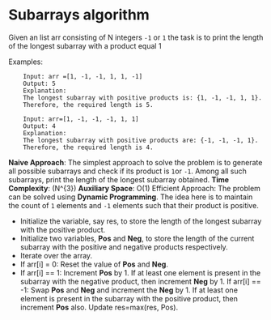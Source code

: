 # Subarrays algorithm

Given an list arr consisting of N integers `-1` or `1` the task is to print the length of the longest subarray with a product equal 1

Examples:
```
    Input: arr =[1, -1, -1, 1, 1, -1]
    Output: 5
    Explanation:
    The longest subarray with positive products is: {1, -1, -1, 1, 1}. 
    Therefore, the required length is 5.

    Input: arr=[1, -1, -1, -1, 1, 1]
    Output: 4
    Explanation:
    The longest subarray with positive products are: {-1, -1, -1, 1}. 
    Therefore, the required length is 4.
```

**Naive Approach**: The simplest approach to solve the problem is to generate all possible subarrays and check if its product is `1`or `-1`. Among all such subarrays, print the length of the longest subarray obtained.
**Time Complexity**: (N^{3})
**Auxiliary Space**: O(1)
Efficient Approach: The problem can be solved using **Dynamic Programming**. 
The idea here is to maintain the count of `1` elements and `-1` elements such that their product is positive.

* Initialize the variable, say res, to store the length of the longest subarray with the positive product.
* Initialize two variables, **Pos** and **Neg**, to store the length of the current subarray with the positive and negative products respectively.
* Iterate over the array.
* If arr[i] = 0: Reset the value of **Pos** and **Neg**.
* If arr[i] == 1: Increment **Pos** by 1. If at least one element is present in the subarray with the negative product, then increment **Neg** by 1.
If arr[i] == -1: Swap **Pos** and **Neg** and increment the **Neg** by 1. 
If at least one element is present in the subarray with the positive product, then increment **Pos** also.
Update res=max(res, Pos).